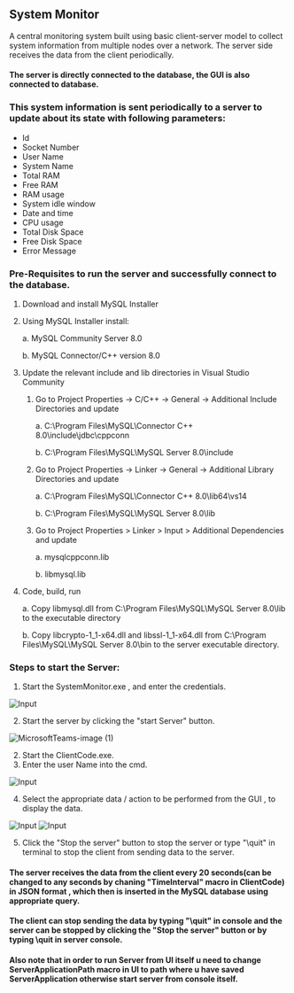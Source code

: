 
## System Monitor
A central monitoring system built using basic client-server model to collect system information from multiple nodes over a network. The server side receives the data from the client periodically.

#### The server is directly connected to the database, the GUI is also connected to database.


### This system information is sent periodically to a server to update about its state with following parameters: 
* Id
* Socket Number
* User Name
* System Name
* Total RAM
* Free RAM
* RAM usage
* System idle window
* Date and time
* CPU usage
* Total Disk Space
* Free Disk Space
* Error Message

### Pre-Requisites to run the server and successfully connect to the database.

1. Download and install MySQL Installer ​

2. Using MySQL Installer install: ​

     a. MySQL Community Server 8.0 ​

     b. MySQL Connector/C++ version 8.0 ​

3. Update the relevant include and lib directories in Visual Studio Community ​

    1. Go to Project Properties -> C/C++ -> General -> Additional Include Directories and update​

         a. C:\Program Files\MySQL\Connector C++ 8.0\include\jdbc\cppconn ​

         b. C:\Program Files\MySQL\MySQL Server 8.0\include ​

    2. Go to Project Properties -> Linker -> General -> Additional Library Directories and update​

        a. C:\Program Files\MySQL\Connector C++ 8.0\lib64\vs14 ​

        b. C:\Program Files\MySQL\MySQL Server 8.0\lib ​

    3. Go to Project Properties > Linker > Input > Additional Dependencies and update​

        a. mysqlcppconn.lib ​

        b. libmysql.lib​

4. Code, build, run ​

   a. Copy libmysql.dll from C:\Program Files\MySQL\MySQL Server 8.0\lib to the executable directory ​

   b. Copy libcrypto-1_1-x64.dll and libssl-1_1-x64.dll from C:\Program Files\MySQL\MySQL Server 8.0\bin 
      to the server executable directory.
      

### Steps to start the Server:
1. Start the SystemMonitor.exe , and enter the credentials.

![Input](https://user-images.githubusercontent.com/68504084/184081125-f2dccf4f-eb2d-4466-a708-5f6ffe5e6d3d.JPG)

2. Start the server by clicking the "start Server" button. 

![MicrosoftTeams-image (1)](https://user-images.githubusercontent.com/77383378/183707866-622efab3-8766-46ff-bf37-50491500945d.png)

2. Start the ClientCode.exe.
3. Enter the user Name into the cmd.

![Input](https://user-images.githubusercontent.com/68504084/183834011-963fe748-66a3-45f3-bc07-593b090fe58b.JPG)

4. Select the appropriate data / action to be performed from the GUI , to display the data.

![Input](https://user-images.githubusercontent.com/68504084/183834009-7a55e4de-96e7-4c19-bbeb-b7898a0e746f.JPG)
![Input](https://user-images.githubusercontent.com/68504084/183834003-4c66a3c6-b5c6-4694-95ff-8cad42dd69e9.JPG)

5. Click the "Stop the server" button to stop the server or type "\quit" in terminal to stop the client from sending data to the server.


#### The server receives the data from the client every 20 seconds(can be changed to any seconds by chaning "TimeInterval" macro in ClientCode) in JSON format , which then is inserted in the MySQL database using appropriate query.
#### The client can stop sending the data by typing "\quit" in console and the server can be stopped by clicking the "Stop the server" button or by typing \quit in server console.

#### Also note that in order to run Server from UI itself u need to change ServerApplicationPath macro in UI to path where u have saved ServerApplication otherwise start server from console itself.

